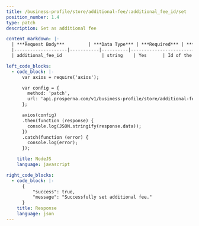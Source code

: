 ```yaml
---
title: /business-profile/store/additional-fee/:additional_fee_id/set
position_number: 1.4
type: patch
description: Set as additional fee

content_markdown: |-
  | ***Request Body***         | ***Data Type*** | ***Required*** | ***Description*** |
  |--------------------|-----------|----------|------------------------------------|
  | additional_fee_id               | string    | Yes      | Id of the additional fee to be set as active |

left_code_blocks:
  - code_block: |-
      var axios = require('axios');

      var config = {
        method: 'patch',
        url: 'api.prosperna.com/v1/business-profile/store/additional-fee/641a7ff47f8d70fb9f757509/set',
      };

      axios(config)
      .then(function (response) {
        console.log(JSON.stringify(response.data));
      })
      .catch(function (error) {
        console.log(error);
      });

    title: NodeJS
    language: javascript

right_code_blocks:
  - code_block: |-
      {
          "success": true,
          "message": "Successfully set additional fee."
      }
    title: Response
    language: json
---
```

